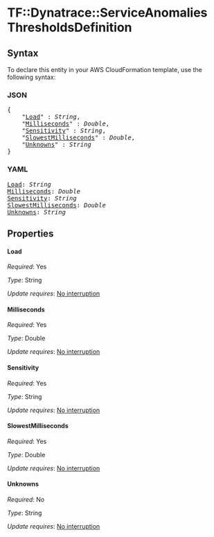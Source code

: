# TF::Dynatrace::ServiceAnomalies ThresholdsDefinition

## Syntax

To declare this entity in your AWS CloudFormation template, use the following syntax:

### JSON

<pre>
{
    "<a href="#load" title="Load">Load</a>" : <i>String</i>,
    "<a href="#milliseconds" title="Milliseconds">Milliseconds</a>" : <i>Double</i>,
    "<a href="#sensitivity" title="Sensitivity">Sensitivity</a>" : <i>String</i>,
    "<a href="#slowestmilliseconds" title="SlowestMilliseconds">SlowestMilliseconds</a>" : <i>Double</i>,
    "<a href="#unknowns" title="Unknowns">Unknowns</a>" : <i>String</i>
}
</pre>

### YAML

<pre>
<a href="#load" title="Load">Load</a>: <i>String</i>
<a href="#milliseconds" title="Milliseconds">Milliseconds</a>: <i>Double</i>
<a href="#sensitivity" title="Sensitivity">Sensitivity</a>: <i>String</i>
<a href="#slowestmilliseconds" title="SlowestMilliseconds">SlowestMilliseconds</a>: <i>Double</i>
<a href="#unknowns" title="Unknowns">Unknowns</a>: <i>String</i>
</pre>

## Properties

#### Load

_Required_: Yes

_Type_: String

_Update requires_: [No interruption](https://docs.aws.amazon.com/AWSCloudFormation/latest/UserGuide/using-cfn-updating-stacks-update-behaviors.html#update-no-interrupt)

#### Milliseconds

_Required_: Yes

_Type_: Double

_Update requires_: [No interruption](https://docs.aws.amazon.com/AWSCloudFormation/latest/UserGuide/using-cfn-updating-stacks-update-behaviors.html#update-no-interrupt)

#### Sensitivity

_Required_: Yes

_Type_: String

_Update requires_: [No interruption](https://docs.aws.amazon.com/AWSCloudFormation/latest/UserGuide/using-cfn-updating-stacks-update-behaviors.html#update-no-interrupt)

#### SlowestMilliseconds

_Required_: Yes

_Type_: Double

_Update requires_: [No interruption](https://docs.aws.amazon.com/AWSCloudFormation/latest/UserGuide/using-cfn-updating-stacks-update-behaviors.html#update-no-interrupt)

#### Unknowns

_Required_: No

_Type_: String

_Update requires_: [No interruption](https://docs.aws.amazon.com/AWSCloudFormation/latest/UserGuide/using-cfn-updating-stacks-update-behaviors.html#update-no-interrupt)

